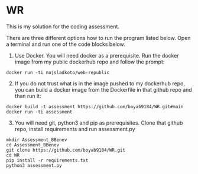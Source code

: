 # WR

This is my solution for the coding assessment.

There are three different options how to run the program listed below.
Open a terminal and run one of the code blocks below.

1. Use Docker. You will need docker as a prerequisite. Run the docker image from my public dockerhub repo and follow the prompt:
```
docker run -ti najsladkoto/web-republic
```

2. If you do not trust what is in the image pushed to my dockerhub repo, you can build a docker image from the Dockerfile in that github repo and than run it:
```
docker build -t assessment https://github.com/boyab9184/WR.git#main
docker run -ti assessment
```

3. You will need git, python3 and pip as prerequisites. Clone that github repo, install requirements and run assessment.py
```
mkdir Assessment_BBenev
cd Assessment_BBenev
git clone https://github.com/boyab9184/WR.git
cd WR
pip install -r requirements.txt
python3 assessment.py
```
